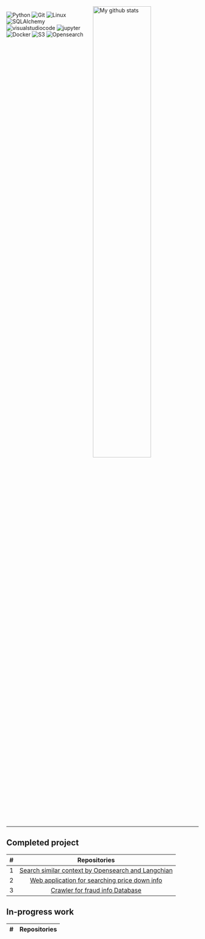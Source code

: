 <img width="55%" align="right" alt="My github stats" src="https://github-readme-stats-sigma-five.vercel.app/api?username=944750720&show_icons=true&hide_border=true"/>

![Python](https://img.shields.io/badge/Python-yellow?logo=Python)
![Git](https://img.shields.io/badge/Git-white?logo=Git)
![Linux](https://img.shields.io/badge/Linux-blue?logo=Linux)
![SQLAlchemy](https://img.shields.io/badge/SQLAlchemy-red?logo=SQLAlchemy)
![visualstudiocode](https://img.shields.io/badge/VSCode-blue?logo=visualstudiocode)
![jupyter](https://img.shields.io/badge/Jupyter-white?logo=jupyter)
![Docker](https://img.shields.io/badge/docker-blue?logo=Docker)
![S3](https://img.shields.io/badge/AmazonS3-orange?logo=AmazonS3)
![Opensearch](https://img.shields.io/badge/Opensearch-blue?logo=Opensearch)


<hr width="100%">

## Completed project

| # |                                                              Repositories                                                              |
| :-: | :------------------------------------------------------------------------------------------------------------------------------------: |
| 1 | [Search similar context by Opensearch and Langchian](https://github.com/944750720/Search_similar_context_by_Opensearch_and_Langchian/tree/main) |
| 2 | [Web application for searching price down info](https://github.com/944750720/intern) |
| 3 | [Crawler for fraud info Database](https://github.com/944750720/crawler-for-fraud-info-database) |

##  In-progress work
| # |                                                              Repositories                                                              |
| :-: | :------------------------------------------------------------------------------------------------------------------------------------: |
